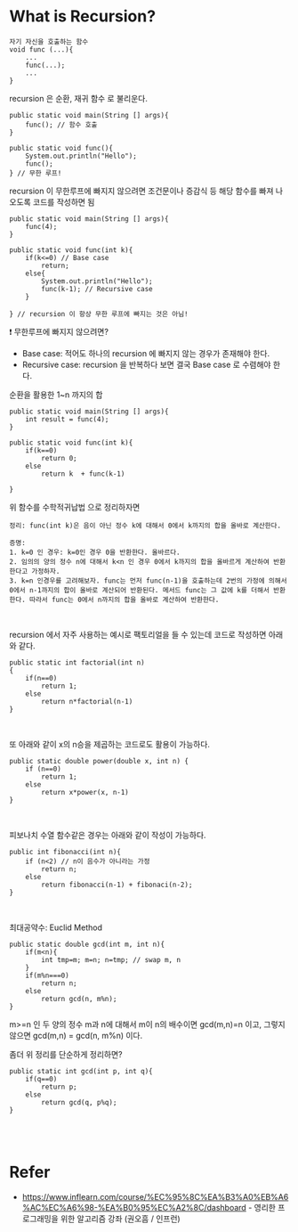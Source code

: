 # What is Recursion?

```
자기 자신을 호출하는 함수
void func (...){
    ...
    func(...);
    ...
}
```
recursion 은 순환, 재귀 함수 로 불리운다.

```
public static void main(String [] args){
    func(); // 함수 호출
}

public static void func(){
    System.out.println("Hello");
    func();
} // 무한 루프!
```

recursion 이 무한루프에 빠지지 않으려면 조건문이나 증감식 등 해당 함수를 빠져 나오도록 코드를 작성하면 됨

```
public static void main(String [] args){
    func(4);
}

public static void func(int k){
    if(k<=0) // Base case
        return;
    else{
        System.out.println("Hello");
        func(k-1); // Recursive case
    }
    
} // recursion 이 항상 무한 루프에 빠지는 것은 아님!
```

❗ 무한루프에 빠지지 않으려면?

+ Base case: 적어도 하나의 recursion 에 빠지지 않는 경우가 존재해야 한다.
+ Recursive case: recursion 을 반복하다 보면 결국 Base case 로 수렴해야 한다.

순환을 활용한 1~n 까지의 합

```
public static void main(String [] args){
    int result = func(4);
}

public static void func(int k){
    if(k==0)
        return 0;
    else
        return k  + func(k-1)
    
}
```

위 함수를 수학적귀납법 으로 정리하자면

```
정리: func(int k)은 음이 아닌 정수 k에 대해서 0에서 k까지의 합을 올바로 계산한다.

증명:
1. k=0 인 경우: k=0인 경우 0을 반환한다. 올바르다.
2. 임의의 양의 정수 n에 대해서 k<n 인 경우 0에서 k까지의 합을 올바르게 계산하여 반환한다고 가정하자.
3. k=n 인경우를 고려해보자. func는 먼저 func(n-1)을 호출하는데 2번의 가정에 의해서 0에서 n-1까지의 합이 올바로 계산되어 반환된다. 메서드 func는 그 값에 k를 더해서 반환한다. 따라서 func는 0에서 n까지의 합을 올바로 계산하여 반환한다. 
```

<br>

recursion 에서 자주 사용하는 예시로 팩토리얼을 들 수 있는데 코드로 작성하면 아래와 같다.

```
public static int factorial(int n)
{
    if(n==0)
        return 1;
    else
        return n*factorial(n-1)
}
```

<br>

또 아래와 같이 x의 n승을 제곱하는 코드로도 활용이 가능하다.

```
public static double power(double x, int n) {
    if (n==0)
        return 1;
    else 
        return x*power(x, n-1)
}
```

<br>

피보나치 수열 함수같은 경우는 아래와 같이 작성이 가능하다.

```
public int fibonacci(int n){
    if (n<2) // n이 음수가 아니라는 가정
        return n;
    else
        return fibonacci(n-1) + fibonaci(n-2);
}
```

<br>

최대공약수: Euclid Method

```
public static double gcd(int m, int n){
    if(m<n){
        int tmp=m; m=n; n=tmp; // swap m, n
    }
    if(m%n===0)
        return n;
    else
        return gcd(n, m%n);
}
```
m>=n 인 두 양의 정수 m과 n에 대해서 m이 n의 배수이면 gcd(m,n)=n 이고, 그렇지 않으면 gcd(m,n) = gcd(n, m%n) 이다.

좀더 위 정리를 단순하게 정리하면?

```
public static int gcd(int p, int q){
    if(q==0)
        return p;
    else
        return gcd(q, p%q);
}
```

<br>
<br>

# Refer
* https://www.inflearn.com/course/%EC%95%8C%EA%B3%A0%EB%A6%AC%EC%A6%98-%EA%B0%95%EC%A2%8C/dashboard - 영리한 프로그래밍을 위한 알고리즘 강좌 (권오흠 / 인프런)


